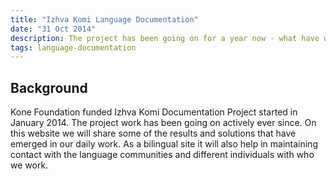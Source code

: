 ```yaml
---
title: "Izhva Komi Language Documentation"
date: "31 Oct 2014"
description: The project has been going on for a year now - what have we got done? Not that little! But the value of work certainly increaces when more people know about it. Many of the solutions we have developed for Saami and Permic languages are instantly usable also with other languages, for which we have taken on this site more general approach to language documentation as a field.
tags: language-documentation
---
```


## Background

Kone Foundation funded Izhva Komi Documentation Project started in January 2014. The project work has been going on actively ever since. On this website we will share some of the results and solutions that have emerged in our daily work. As a bilingual site it will also help in maintaining contact with the language communities and different individuals with who we work.